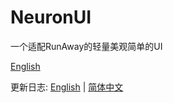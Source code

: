# NeuronUI
一个适配RunAway的轻量美观简单的UI

[English](https://github.com/Prejudice-Studio/NeuronUI/blob/main/README.md)

更新日志: [English](https://github.com/Prejudice-Studio/NeuronUI/blob/main/Docs/UpdateLog_en.md) | [简体中文](https://github.com/Prejudice-Studio/NeuronUI/blob/main/Docs/UpdateLog_zh.md)
